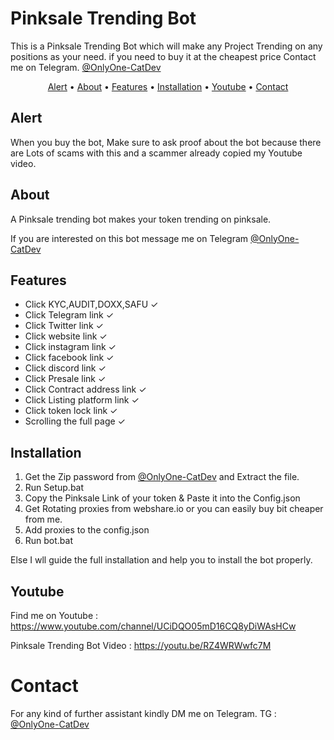 # Pinksale Trending Bot
This is a Pinksale Trending Bot which will make any Project Trending on any positions as your need. if you need to buy it at the cheapest price Contact me on Telegram. [@OnlyOne-CatDev](https://t.me/OnlyOne_CatDev)

</p>

<p align="center">
  <a href="#Alert">Alert</a>
  •
  <a href="#about">About</a>
  •
  <a href="#features">Features</a>
  •
  <a href="#installation">Installation</a>
  •
  <a href="#Youtube">Youtube</a>
   •
  <a href="#Contact">Contact</a>
</p>

## Alert
When you buy the bot, Make sure to ask proof about the bot because there are Lots of scams with this and a scammer already copied my Youtube video.

## About
A Pinksale trending bot makes your token trending on pinksale.

If you are interested on this bot message me on Telegram [@OnlyOne-CatDev](https://t.me/OnlyOne_CatDev)

## Features
- Click KYC,AUDIT,DOXX,SAFU ✓
- Click Telegram link ✓
- Click Twitter link ✓
- Click website link ✓
- Click instagram link ✓
- Click facebook link ✓
- Click discord link ✓
- Click Presale link ✓
- Click Contract address link ✓
- Click Listing platform link ✓
- Click token lock link ✓
- Scrolling the full page ✓

## Installation
1) Get the Zip password from [@OnlyOne-CatDev](https://t.me/OnlyOne_CatDev) and Extract the file.
2) Run Setup.bat 
3) Copy the Pinksale Link of your token & Paste it into the Config.json 
4) Get Rotating proxies from webshare.io or you can easily buy bit cheaper from me.
5) Add proxies to the config.json 
6) Run bot.bat 

Else I wll guide the full installation and help you to install the bot properly.

## Youtube
Find me on Youtube : https://www.youtube.com/channel/UCiDQO05mD16CQ8yDiWAsHCw

Pinksale Trending Bot Video : https://youtu.be/RZ4WRWwfc7M

# Contact

For any kind of further assistant kindly DM me on Telegram.
TG : [@OnlyOne-CatDev](https://t.me/OnlyOne_CatDev)
